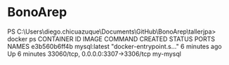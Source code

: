 # BonoArep



PS C:\Users\diego.chicuazuque\Documents\GitHub\BonoArep\tallerjpa> docker ps
CONTAINER ID   IMAGE          COMMAND                  CREATED         STATUS         PORTS                               NAMES
e3b560b6ff4b   mysql:latest   "docker-entrypoint.s…"   6 minutes ago   Up 6 minutes   33060/tcp, 0.0.0.0:3307->3306/tcp   my-mysql

